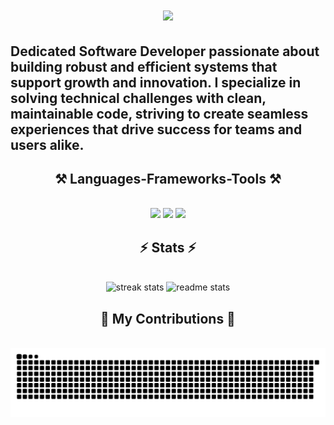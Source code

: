 <h1 align="center">
    <img src="https://readme-typing-svg.herokuapp.com/?font=Righteous&size=35&center=true&vCenter=true&width=500&height=70&duration=4000&lines=Hi+There👋.+I'm+John+😎;" />
</h1>

## **Dedicated Software Developer** passionate about building robust and efficient systems that support growth and innovation. I specialize in solving technical challenges with clean, maintainable code, striving to create seamless experiences that drive success for teams and users alike.

<h2 align="center">⚒️ Languages-Frameworks-Tools ⚒️</h2>
<br/>
<div align="center">
    <img src="https://skillicons.dev/icons?i=js,html,php,ts,react,nextjs,laravel,tailwind,git,npm,pnpm" />
    <img src="https://skillicons.dev/icons?i=github,electron,nodejs,mysql,firebase,nginx,postman" />
    <img src="https://skillicons.dev/icons?i=vscode,phpstorm" />
</div>

<h2 align="center">⚡ Stats ⚡</h2>
<br>
<div align=center>
  <img width=390 src="https://github-readme-streak-stats-salesp07.vercel.app/?user=xakimovsobirjon&count_private=true&theme=tokyonight&border_radius=10" alt="streak stats"/>
  <img width=390 src="https://github-readme-stats-salesp07.vercel.app/api?username=xakimovsobirjon&count_private=true&show_icons=true&theme=tokyonight&rank_icon=github&border_radius=10" alt="readme stats" />
</div>

<div align="center">
  <h2>🐍 My Contributions 🐍</h2>
  <br>
  <img alt="snake eating my contributions" src="https://raw.githubusercontent.com/xakimovsobirjon/xakimovsobirjon/output/github-contribution-grid-snake.svg" />
</div>